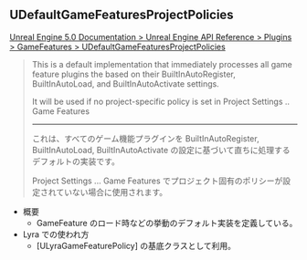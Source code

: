 ## UDefaultGameFeaturesProjectPolicies

[Unreal Engine 5.0 Documentation > Unreal Engine API Reference > Plugins > GameFeatures > UDefaultGameFeaturesProjectPolicies](https://docs.unrealengine.com/5.0/en-US/API/Plugins/GameFeatures/UDefaultGameFeaturesProjectPolic-/)

> This is a default implementation that immediately processes all game feature plugins the based on their BuiltInAutoRegister, 
> BuiltInAutoLoad, and BuiltInAutoActivate settings.  
>  
> It will be used if no project-specific policy is set in Project Settings .. Game Features  
> 
> ----
> これは、すべてのゲーム機能プラグインを BuiltInAutoRegister, BuiltInAutoLoad, BuiltInAutoActivate の設定に基づいて直ちに処理するデフォルトの実装です。 
> 
> Project Settings ... Game Features でプロジェクト固有のポリシーが設定されていない場合に使用されます。 


* 概要
	* GameFeature のロード時などの挙動のデフォルト実装を定義している。
* Lyra での使われ方
	* [ULyraGameFeaturePolicy] の基底クラスとして利用。

